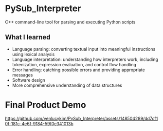 # PySub_Interpreter
C++ command-line tool for parsing and executing Python scripts

## What I learned 

* Language parsing: converting textual input into meaningful instructions using lexical analysis
* Language interpretation: understanding how interpreters work, including tokenization, expression evaluation, and control flow handling
* Error handling: catching possible errors and providing appropriate messages
* Software design
* More comprehensive understanding of data structures 


# Final Product Demo

https://github.com/yenlucykim/PySub_Interpreter/assets/148504289/dd7cf10f-181c-4e6f-9184-59f0e341013b

